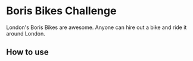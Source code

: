 # Boris Bikes Challenge #

London's Boris Bikes are awesome.  Anyone can hire out a bike and ride it around London.

## How to use ##

```shell

```
